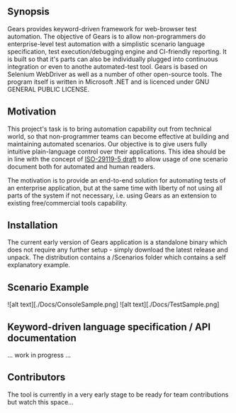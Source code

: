 ## Synopsis

Gears provides keyword-driven framework for web-browser test automation. The objective of Gears is to allow non-programmers do enterprise-level test automation with a simplistic scenario language specification, test execution/debugging engine and CI-friendly reporting. It is built so that it's parts can also be individually plugged into continuous integration or even to anothe automated-test tool. Gears is based on Selenium WebDriver as well as a number of other open-source tools. 
The program itself is written in Microsoft .NET and is licenced under GNU GENERAL PUBLIC LICENSE.

## Motivation

This project's task is to bring automation capability out from technical world, so that non-programmer teams can become effective at building and maintaining automated scenarios. Our objective is to give users fully intuitive plain-language control over their applications. This idea should be in line with the concept of [ISO-29119-5 draft](http://www.softwaretestingstandard.org/part5.php) to allow usage of one scenario document both for automated and human readers.

The motivation is to provide an end-to-end solution for automating tests of an enterprise application, but at the same time with liberty of not using all parts of the system if not necessary, i.e. using Gears as an extension to existing free/commercial tools capability.

## Installation

The current early version of Gears application is a standalone binary which does not require any further setup - simply download the latest release and unpack. The distribution contains a /Scenarios folder which contains a self explanatory example.

## Scenario Example

![alt text][./Docs/ConsoleSample.png]
![alt text][./Docs/TestSample.png]

## Keyword-driven language specification / API documentation

... work in progress ...

## Contributors

The tool is currently in a very early stage to be ready for team contributions but watch this space...
